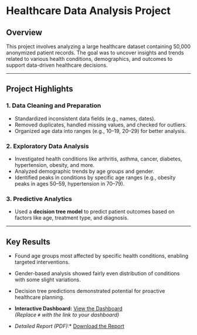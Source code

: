 # Healthcare Data Analysis Project

## Overview  
This project involves analyzing a large healthcare dataset containing 50,000 anonymized patient records. The goal was to uncover insights and trends related to various health conditions, demographics, and outcomes to support data-driven healthcare decisions.  

---

## Project Highlights  

### 1. Data Cleaning and Preparation  
- Standardized inconsistent data fields (e.g., names, dates).  
- Removed duplicates, handled missing values, and checked for outliers.  
- Organized age data into ranges (e.g., 10–19, 20–29) for better analysis.  

### 2. Exploratory Data Analysis  
- Investigated health conditions like arthritis, asthma, cancer, diabetes, hypertension, obesity, and more.  
- Analyzed demographic trends by age groups and gender.  
- Identified peaks in conditions by specific age ranges (e.g., obesity peaks in ages 50–59, hypertension in 70–79).  

### 3. Predictive Analytics  
- Used a **decision tree model** to predict patient outcomes based on factors like age, treatment type, and diagnosis.  

---

## Key Results  
- Found age groups most affected by specific health conditions, enabling targeted interventions.  
- Gender-based analysis showed fairly even distribution of conditions with some slight variations.  
- Decision tree predictions demonstrated potential for proactive healthcare planning.  

- **Interactive Dashboard:** [View the Dashboard](https://public.tableau.com/app/profile/micheal.osazuwa/viz/HEALTHCONNECTDASHBOARD/HEALTHCONNECTDASHBOARD?publish=yes)  
  *(Replace `#` with the link to your dashboard)*  
- *Detailed Report (PDF):** [Download the Report](HealthConnect-Data-Analysis-Report.pdf)
